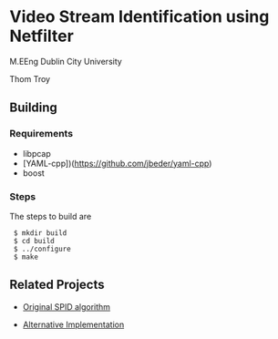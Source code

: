 # Video Stream Identification using Netfilter

M.EEng Dublin City University

Thom Troy

## Building

### Requirements

* libpcap
* [YAML-cpp])(https://github.com/jbeder/yaml-cpp)
* boost

### Steps

The steps to build are

```
 $ mkdir build
 $ cd build
 $ ../configure
 $ make
```

## Related Projects

* [Original SPID algorithm](http://sourceforge.net/projects/spid/)

* [Alternative Implementation](https://github.com/cit/Spid)